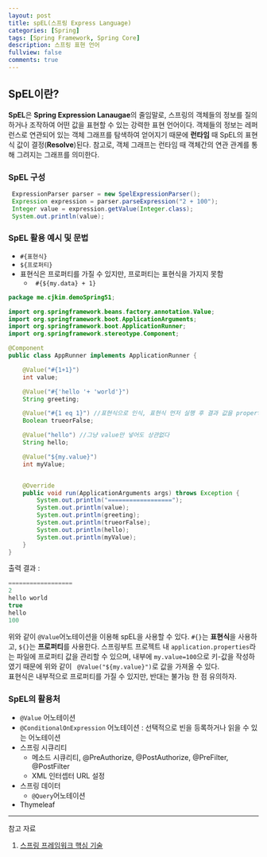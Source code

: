 ```yaml
---
layout: post
title: spEL(스프링 Express Language)
categories: [Spring]
tags: [Spring Framework, Spring Core]
description: 스프링 표현 언어
fullview: false
comments: true
---
```



## SpEL이란?

**SpEL**은 **Spring Expression Lanaugae**의 줄임말로, 스프링의 객체들의 정보를 질의하거나 조작하여 어떤 값을 표현할 수 있는 강력한 표현 언어이다. 객체들의 정보는 레퍼런스로 연관되어 있는 객체 그래프를 탐색하여 얻어지기 때문에 **런타임** 때 SpEL의 표현식 값이 결정(**Resolve**)된다. 참고로, 객체 그래프는 런타임 때 객체간의 연관 관계를 통해 그려지는 그래프를 의미한다. 

### SpEL 구성

```java
 ExpressionParser parser = new SpelExpressionParser();
 Expression expression = parser.parseExpression("2 + 100");
 Integer value = expression.getValue(Integer.class);
 System.out.println(value);
```

### SpEL 활용 예시 및 문법

* `#{표현식}` 
* `${프로퍼티}`
* 표현식은 프로퍼티를 가질 수 있지만, 프로퍼티는 표현식을 가지지 못함
	* ` #{${my.data} + 1}`

```java
package me.cjkim.demoSpring51;

import org.springframework.beans.factory.annotation.Value;
import org.springframework.boot.ApplicationArguments;
import org.springframework.boot.ApplicationRunner;
import org.springframework.stereotype.Component;

@Component
public class AppRunner implements ApplicationRunner {

    @Value("#{1+1}")
    int value;

    @Value("#{'hello '+ 'world'}")
    String greeting;

    @Value("#{1 eq 1}") //표현식으로 인식, 표현식 먼저 실행 후 결과 값을 property에 넣어준다.
    Boolean trueorFalse;

    @Value("hello") //그냥 value만 넣어도 상관없다
    String hello;

    @Value("${my.value}")
    int myValue;


    @Override
    public void run(ApplicationArguments args) throws Exception {
        System.out.println("==================");
        System.out.println(value);
        System.out.println(greeting);
        System.out.println(trueorFalse);
        System.out.println(hello);
        System.out.println(myValue);
    }
}
```

출력 결과 :  

```java
==================
2
hello world
true
hello
100
```

위와 같이 `@Value`어노테이션을 이용해 spEL을 사용할 수 있다. `#{}`는 **표현식**을 사용하고, `${}`는 **프로퍼티**를 사용한다. 스프링부트 프로젝트 내 `application.properties`라는 파일에 프로퍼티 값을 관리할 수 있으며, 내부에 `my.value=100`으로 키-값을 작성하였기 때문에 위와 같이 ` @Value("${my.value}")`로 값을 가져올 수 있다.  
표현식은 내부적으로 프로퍼티를 가질 수 있지만, 반대는 불가능 한 점 유의하자.


### SpEL의 활용처
* `@Value` 어노테이션
* `@ConditionalOnExpression` 어노테이션 : 선택적으로 빈을 등록하거나 읽을 수 있는 어노테이션
* 스프링 시큐리티
	* 메소드 시큐리티, @PreAuthorize, @PostAuthorize, @PreFilter, @PostFilter
	* XML 인터셉터 URL 설정
* 스프링 데이터
	* `@Query`어노테이션
* Thymeleaf

***
참고 자료 

1. [스프링 프레임워크 핵심 기술](https://www.inflearn.com/course/spring-framework_core#)
